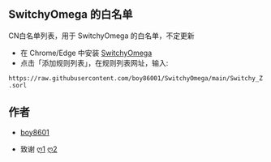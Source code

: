 ## SwitchyOmega 的白名单
CN白名单列表，用于 SwitchyOmega 的白名单，不定更新

- 在 Chrome/Edge 中安装 [SwitchyOmega](https://chrome.google.com/webstore/detail/proxy-switchyomega/padekgcemlokbadohgkifijomclgjgif) 
- 点击「添加规则列表」，在规则列表网址，输入:

``https://raw.githubusercontent.com/boy86001/SwitchyOmega/main/Switchy_Z.sorl
``
## 作者
* [boy8601](https://t.me/YiSanYuan)
- 致谢 [ღ1](https://github.com/Loyalsoldier/geoip) [ღ2](https://github.com/pluwen/china-domain-allowlist) 
